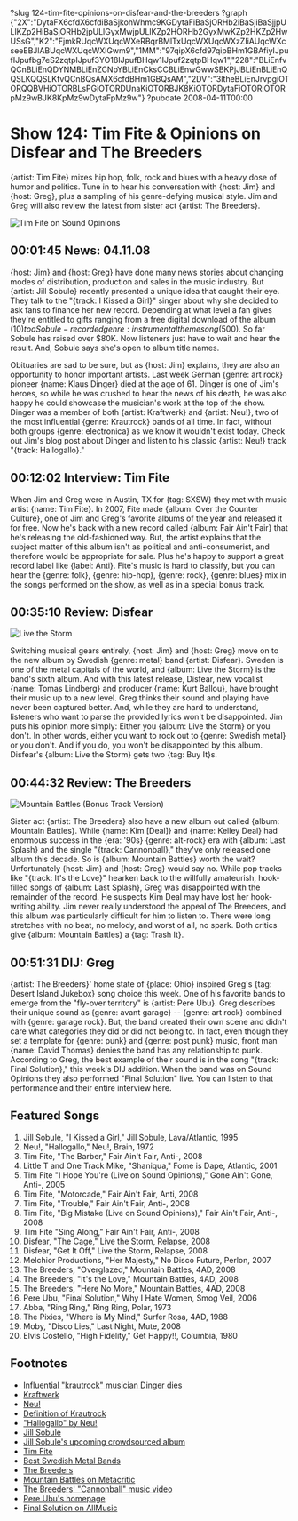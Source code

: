 ?slug 124-tim-fite-opinions-on-disfear-and-the-breeders
?graph {"2X":"DytaFX6cfdX6cfdiBaSjkohWhmc9KGDytaFiBaSjORHb2iBaSjiBaSjjpULlKZp2HiBaSjORHb2jpULlGyxMwjpULlKZp2HORHb2GyxMwKZp2HKZp2HwUSsG","K2":"FjmkRUqcWXUqcWXeRBqrBMlTxUqcWXUqcWXzZIiAUqcWXcseeEBJlABUqcWXUqcWXlGwm9","1MM":"97qipX6cfd97qipBHm1GBAfiyIJpufIJpufbg7eS2zqtpIJpuf3YO18IJpufBHqw1IJpuf2zqtpBHqw1","228":"BLiEnfvQCnBLiEnQDYNMBLiEnZCNpYBLiEnCksCCBLiEnwGwwSBKPjJBLiEnBLiEnQQSLKQQSLKfvQCnBQsAMX6cfdBHm1GBQsAM","2DV":"3ltheBLiEnJrvpgiOTORQQBVHiOTORBLsPGiOTORDUnaKiOTORBJK8KiOTORDytaFiOTORiOTORpMz9wBJK8KpMz9wDytaFpMz9w"}
?pubdate 2008-04-11T00:00

# Show 124: Tim Fite & Opinions on Disfear and The Breeders
{artist: Tim Fite} mixes hip hop, folk, rock and blues with a heavy dose of humor and politics. Tune in to hear his conversation with {host: Jim} and {host: Greg}, plus a sampling of his genre-defying musical style. Jim and Greg will also review the latest from sister act {artist: The Breeders}.

![Tim Fite on Sound Opinions](//static.soundopinions.org/images/2008/TimFite.jpg)

## 00:01:45 News: 04.11.08
{host: Jim} and {host: Greg} have done many news stories about changing modes of distribution, production and sales in the music industry. But {artist: Jill Sobule} recently presented a unique idea that caught their eye. They talk to the "{track: I Kissed a Girl}" singer about why she decided to ask fans to finance her new record. Depending at what level a fan gives they're entitled to gifts ranging from a free digital download of the album ($10) to a Sobule-recorded {genre: instrumental} theme song ($500). So far Sobule has raised over $80K. Now listeners just have to wait and hear the result. And, Sobule says she's open to album title names.

Obituaries are sad to be sure, but as {host: Jim} explains, they are also an opportunity to honor important artists. Last week German {genre: art rock} pioneer {name: Klaus Dinger} died at the age of 61. Dinger is one of Jim's heroes, so while he was crushed to hear the news of his death, he was also happy he could showcase the musician's work at the top of the show. Dinger was a member of both {artist: Kraftwerk} and {artist: Neu!}, two of the most influential {genre: Krautrock} bands of all time. In fact, without both groups {genre: electronica} as we know it wouldn't exist today. Check out Jim's blog post about Dinger and listen to his classic {artist: Neu!} track "{track: Hallogallo}."

## 00:12:02 Interview: Tim Fite
When Jim and Greg were in Austin, TX for {tag: SXSW} they met with music artist {name: Tim Fite}. In 2007, Fite made {album: Over the Counter Culture}, one of Jim and Greg's favorite albums of the year and released it for free. Now he's back with a new record called {album: Fair Ain't Fair} that he's releasing the old-fashioned way. But, the artist explains that the subject matter of this album isn't as political and anti-consumerist, and therefore would be appropriate for sale. Plus he's happy to support a great record label like {label: Anti}. Fite's music is hard to classify, but you can hear the {genre: folk}, {genre: hip-hop}, {genre: rock}, {genre: blues} mix in the songs performed on the show, as well as in a special bonus track.

## 00:35:10 Review: Disfear
![Live the Storm](//static.soundopinions.org/assets/124/1MM0.jpg "189886450/267034492")

Switching musical gears entirely, {host: Jim} and {host: Greg} move on to the new album by Swedish {genre: metal} band {artist: Disfear}. Sweden is one of the metal capitals of the world, and {album: Live the Storm} is the band's sixth album. And with this latest release, Disfear, new vocalist {name: Tomas Lindberg} and producer {name: Kurt Ballou}, have brought their music up to a new level. Greg thinks their sound and playing have never been captured better. And, while they are hard to understand, listeners who want to parse the provided lyrics won't be disappointed. Jim puts his opinion more simply: Either you {album: Live the Storm} or you don't. In other words, either you want to rock out to {genre: Swedish metal} or you don't. And if you do, you won't be disappointed by this album. Disfear's {album: Live the Storm} gets two {tag: Buy It}s.

## 00:44:32 Review: The Breeders
![Mountain Battles (Bonus Track Version)](//static.soundopinions.org/assets/124/2280.jpg "790125/275601786")

Sister act {artist: The Breeders} also have a new album out called {album: Mountain Battles}. While {name: Kim [Deal]} and {name: Kelley Deal} had enormous success in the {era: '90s} {genre: alt-rock} era with {album: Last Splash} and the single "{track: Cannonball}," they've only released one album this decade. So is {album: Mountain Battles} worth the wait? Unfortunately {host: Jim} and {host: Greg} would say no. While pop tracks like "{track: It's the Love}" hearken back to the willfully amateurish, hook-filled songs of {album: Last Splash}, Greg was disappointed with the remainder of the record. He suspects Kim Deal may have lost her hook-writing ability. Jim never really understood the appeal of The Breeders, and this album was particularly difficult for him to listen to. There were long stretches with no beat, no melody, and worst of all, no spark. Both critics give {album: Mountain Battles} a {tag: Trash It}.

## 00:51:31 DIJ: Greg
{artist: The Breeders}' home state of {place: Ohio} inspired Greg's {tag: Desert Island Jukebox} song choice this week. One of his favorite bands to emerge from the "fly-over territory" is {artist: Pere Ubu}. Greg describes their unique sound as {genre: avant garage} -- {genre: art rock} combined with {genre: garage rock}. But, the band created their own scene and didn't care what categories they did or did not belong to. In fact, even though they set a template for {genre: punk} and {genre: post punk} music, front man {name: David Thomas} denies the band has any relationship to punk. According to Greg, the best example of their sound is in the song "{track: Final Solution}," this week's DIJ addition. When the band was on Sound Opinions they also performed "Final Solution" live. You can listen to that performance and their entire interview here.

## Featured Songs
1. Jill Sobule, "I Kissed a Girl," Jill Sobule, Lava/Atlantic, 1995
2. Neu!, "Hallogallo," Neu!, Brain, 1972
3. Tim Fite, "The Barber," Fair Ain't Fair, Anti-, 2008
4. Little T and One Track Mike, "Shaniqua," Fome is Dape, Atlantic, 2001
5. Tim Fite "I Hope You're (Live on Sound Opinions)," Gone Ain't Gone, Anti-, 2005
6. Tim Fite, "Motorcade," Fair Ain't Fair, Anti, 2008
7. Tim Fite, "Trouble," Fair Ain't Fair, Anti-, 2008
8. Tim Fite, "Big Mistake (Live on Sound Opinions)," Fair Ain't Fair, Anti-, 2008 
9. Tim Fite "Sing Along," Fair Ain't Fair, Anti-, 2008
10. Disfear, "The Cage," Live the Storm, Relapse, 2008
11. Disfear, "Get It Off," Live the Storm, Relapse, 2008
12. Melchior Productions, "Her Majesty," No Disco Future, Perlon, 2007
13. The Breeders, "Overglazed," Mountain Battles, 4AD, 2008
14. The Breeders, "It's the Love," Mountain Battles, 4AD, 2008
15. The Breeders, "Here No More," Mountain Battles, 4AD, 2008
16. Pere Ubu, "Final Solution," Why I Hate Women, Smog Veil, 2006
17. Abba, "Ring Ring," Ring Ring, Polar, 1973
18. The Pixies, "Where is My Mind," Surfer Rosa, 4AD, 1988
19. Moby, "Disco Lies," Last Night, Mute, 2008
20. Elvis Costello, "High Fidelity," Get Happy!!, Columbia, 1980

## Footnotes
- [Influential "krautrock" musician Dinger dies](http://www.reuters.com/article/musicNews/idUSN0343900420080403)
- [Kraftwerk](http://www.kraftwerk.com/)
- [Neu!](http://www.allmusic.com/artist/neu%21-mn0000387815)
- [Definition of Krautrock](http://www.progarchives.com/subgenre.asp?style=17)
- ["Hallogallo" by Neu!](http://www.youtube.com/watch?v=ZbAWBElA6dA)
- [Jill Sobule](http://www.jillsobule.com/home.html)
- [Jill Sobule's upcoming crowdsourced album](http://www.jillsnextrecord.com/)
- [Tim Fite](https://myspace.com/timfite)
- [Best Swedish Metal Bands](http://heavymetal.about.com/od/toppicks/tp/top_swedish.htm)
- [The Breeders](http://www.4ad.com/breeders/)
- [Mountain Battles on Metacritic](http://www.metacritic.com/music/artists/breeders/mountainbattles?q=mountain%20battles)
- [The Breeders' "Cannonball" music video](http://www.youtube.com/watch?v=0RiJMZQXa2o)
- [Pere Ubu's homepage](http://ubuprojex.net/)
- [Final Solution on AllMusic](http://www.allmusic.com/cg/amg.dll?p=amg&sql=33:0pfixcugldhe)
